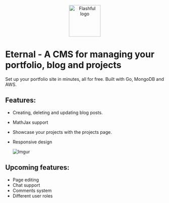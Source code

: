 
<p align="center"><a href="https://github.com/doublen987/portfolio-and-blog" target="_blank" rel="noopener noreferrer"><img width="100" src="https://svgshare.com/i/i5V.svg" alt="Flashful logo"></a></p>


# Eternal - A CMS for managing your portfolio, blog and projects
Set up your portfolio site in minutes, all for free. Built with Go, MongoDB and AWS.
## Features:
  - Creating, deleting and updating blog posts.
  - MathJax support
  - Showcase your projects with the projects page.
  - Responsive design

      ![Imgur](https://i.imgur.com/vOJpeFy.gif)

## Upcoming features:
  - Page editing
  - Chat support
  - Comments system
  - Different user roles
